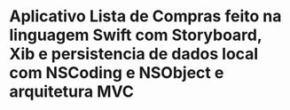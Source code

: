 # Aplicativo Lista de Compras feito na linguagem Swift com Storyboard, Xib e persistencia de dados local com NSCoding e NSObject e arquitetura MVC
